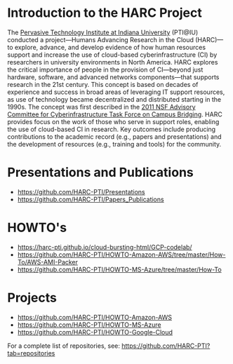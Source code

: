 
# Introduction to the HARC Project

The [Pervasive Technology Institute at Indiana University](https://pti.iu.edu/) (PTI@IU) conducted a project—Humans Advancing Research in the Cloud (HARC)—to explore, advance, and develop evidence of how human resources support and increase the use of cloud-based cyberinfrastructure (CI) by researchers in university environments in North America.  HARC explores the critical importance of people in the provision of CI—beyond just hardware, software, and advanced networks components—that supports research in the 21st century. This concept is based on decades of experience and success in broad areas of leveraging IT support resources, as use of technology became decentralized and distributed starting in the 1990s. The concept was first described in the [2011 NSF Advisory Committee for Cyberinfrastructure Task Force on Campus Bridging](https://www.nsf.gov/cise/oac/taskforces/TaskForceReport_CampusBridging.pdf).  HARC provides focus on the work of those who serve in support roles, enabling the use of cloud-based CI in research.  Key outcomes include producing contributions to the academic record (e.g., papers and presentations) and the development of resources (e.g., training and tools) for the community. 

# Presentations and Publications
- <https://github.com/HARC-PTI/Presentations>
- <https://github.com/HARC-PTI/Papers_Publications>

# HOWTO's
- <https://harc-pti.github.io/cloud-bursting-html/GCP-codelab/>
- <https://github.com/HARC-PTI/HOWTO-Amazon-AWS/tree/master/How-To/AWS-AMI-Packer>
- <https://github.com/HARC-PTI/HOWTO-MS-Azure/tree/master/How-To>

# Projects
- <https://github.com/HARC-PTI/HOWTO-Amazon-AWS>
- <https://github.com/HARC-PTI/HOWTO-MS-Azure>
- <https://github.com/HARC-PTI/HOWTO-Google-Cloud>

For a complete list of repositories, see: <https://github.com/HARC-PTI?tab=repositories>
